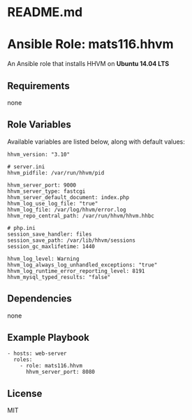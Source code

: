# README.md
# Ansible Role: mats116.hhvm

An Ansible role that installs HHVM on **Ubuntu 14.04 LTS**

## Requirements

none

## Role Variables

Available variables are listed below, along with default values:

    hhvm_version: "3.10"

    # server.ini
    hhvm_pidfile: /var/run/hhvm/pid

    hhvm_server_port: 9000
    hhvm_server_type: fastcgi
    hhvm_server_default_document: index.php
    hhvm_log_use_log_file: "true"
    hhvm_log_file: /var/log/hhvm/error.log
    hhvm_repo_central_path: /var/run/hhvm/hhvm.hhbc

    # php.ini
    session_save_handler: files
    session_save_path: /var/lib/hhvm/sessions
    session_gc_maxlifetime: 1440

    hhvm_log_level: Warning
    hhvm_log_always_log_unhandled_exceptions: "true"
    hhvm_log_runtime_error_reporting_level: 8191
    hhvm_mysql_typed_results: "false"

## Dependencies

none

## Example Playbook

    - hosts: web-server
      roles:
        - role: mats116.hhvm
          hhvm_server_port: 8080

## License

MIT
